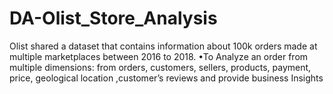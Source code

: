 # DA-Olist_Store_Analysis
Olist shared a dataset that contains information about 100k orders made at multiple marketplaces between 2016 to 2018. 
•To Analyze  an order  from multiple dimensions: from orders, customers, sellers, products, payment, price, geological location ,customer’s reviews and provide business Insights
